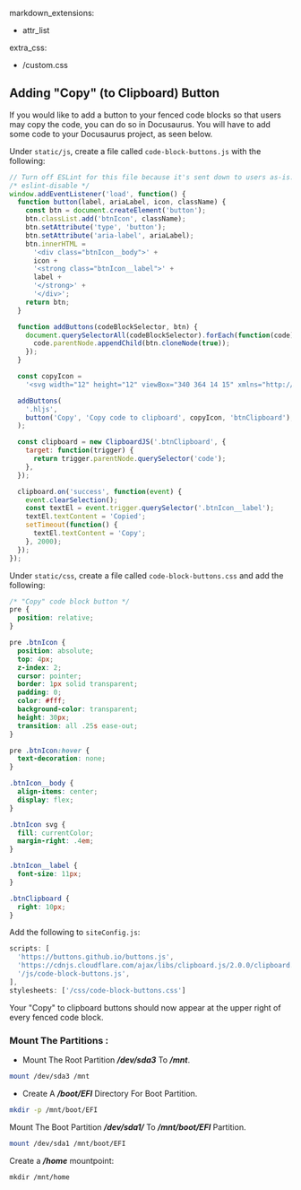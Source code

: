 markdown_extensions:
  - attr_list

extra_css:
  - /custom.css


## Adding "Copy" (to Clipboard) Button

If you would like to add a button to your fenced code blocks so that users may copy the code, you can do so in Docusaurus. You will have to add some code to your Docusaurus project, as seen below.

Under `static/js`, create a file called `code-block-buttons.js` with the following:

```js
// Turn off ESLint for this file because it's sent down to users as-is.
/* eslint-disable */
window.addEventListener('load', function() {
  function button(label, ariaLabel, icon, className) {
    const btn = document.createElement('button');
    btn.classList.add('btnIcon', className);
    btn.setAttribute('type', 'button');
    btn.setAttribute('aria-label', ariaLabel);
    btn.innerHTML =
      '<div class="btnIcon__body">' +
      icon +
      '<strong class="btnIcon__label">' +
      label +
      '</strong>' +
      '</div>';
    return btn;
  }

  function addButtons(codeBlockSelector, btn) {
    document.querySelectorAll(codeBlockSelector).forEach(function(code) {
      code.parentNode.appendChild(btn.cloneNode(true));
    });
  }

  const copyIcon =
    '<svg width="12" height="12" viewBox="340 364 14 15" xmlns="http://www.w3.org/2000/svg"><path fill="currentColor" d="M342 375.974h4v.998h-4v-.998zm5-5.987h-5v.998h5v-.998zm2 2.994v-1.995l-3 2.993 3 2.994v-1.996h5v-1.995h-5zm-4.5-.997H342v.998h2.5v-.997zm-2.5 2.993h2.5v-.998H342v.998zm9 .998h1v1.996c-.016.28-.11.514-.297.702-.187.187-.422.28-.703.296h-10c-.547 0-1-.452-1-.998v-10.976c0-.546.453-.998 1-.998h3c0-1.107.89-1.996 2-1.996 1.11 0 2 .89 2 1.996h3c.547 0 1 .452 1 .998v4.99h-1v-2.995h-10v8.98h10v-1.996zm-9-7.983h8c0-.544-.453-.996-1-.996h-1c-.547 0-1-.453-1-.998 0-.546-.453-.998-1-.998-.547 0-1 .452-1 .998 0 .545-.453.998-1 .998h-1c-.547 0-1 .452-1 .997z" fill-rule="evenodd"/></svg>';

  addButtons(
    '.hljs',
    button('Copy', 'Copy code to clipboard', copyIcon, 'btnClipboard'),
  );

  const clipboard = new ClipboardJS('.btnClipboard', {
    target: function(trigger) {
      return trigger.parentNode.querySelector('code');
    },
  });

  clipboard.on('success', function(event) {
    event.clearSelection();
    const textEl = event.trigger.querySelector('.btnIcon__label');
    textEl.textContent = 'Copied';
    setTimeout(function() {
      textEl.textContent = 'Copy';
    }, 2000);
  });
});
```

Under `static/css`, create a file called `code-block-buttons.css` and add the following:


```css
/* "Copy" code block button */
pre {
  position: relative;
}

pre .btnIcon {
  position: absolute;
  top: 4px;
  z-index: 2;
  cursor: pointer;
  border: 1px solid transparent;
  padding: 0;
  color: #fff;
  background-color: transparent;
  height: 30px;
  transition: all .25s ease-out;
}

pre .btnIcon:hover {
  text-decoration: none;
}

.btnIcon__body {
  align-items: center;
  display: flex;
}

.btnIcon svg {
  fill: currentColor;
  margin-right: .4em;
}

.btnIcon__label {
  font-size: 11px;
}

.btnClipboard {
  right: 10px;
}
```

Add the following to `siteConfig.js`:

```js
scripts: [
  'https://buttons.github.io/buttons.js',
  'https://cdnjs.cloudflare.com/ajax/libs/clipboard.js/2.0.0/clipboard.min.js',
  '/js/code-block-buttons.js',
],
stylesheets: ['/css/code-block-buttons.css']
```

Your "Copy" to clipboard buttons should now appear at the upper right of every fenced code block.



### Mount The Partitions :

+ Mount The Root Partition ***/dev/sda3*** To ***/mnt***.

```bash
mount /dev/sda3 /mnt
```

+ Create A ***/boot/EFI*** Directory For Boot Partition.

```bash no-copy
mkdir -p /mnt/boot/EFI  
```

Mount The Boot Partition ***/dev/sda1/*** To ***/mnt/boot/EFI*** Partition.

```bash
mount /dev/sda1 /mnt/boot/EFI
```

Create a ***/home*** mountpoint:

```buttonless no-copy no-block
mkdir /mnt/home  
```
